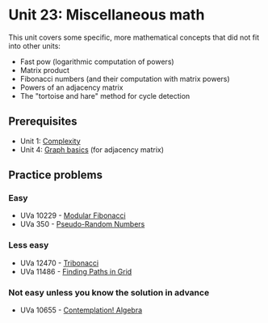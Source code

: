 # Unit 23: Miscellaneous math
This unit covers some specific, more mathematical concepts that did not fit into other units:
- Fast pow (logarithmic computation of powers)
- Matrix product
- Fibonacci numbers (and their computation with matrix powers)
- Powers of an adjacency matrix
- The "tortoise and hare" method for cycle detection

## Prerequisites
- Unit 1: [Complexity](../01-complexity)
- Unit 4: [Graph basics](../06-graph-basics) (for adjacency matrix)

## Practice problems

### Easy
- UVa 10229 - [Modular Fibonacci](https://uva.onlinejudge.org/index.php?option=com_onlinejudge&Itemid=8&category=24&page=show_problem&problem=1170)
- UVa 350 - [Pseudo-Random Numbers](https://uva.onlinejudge.org/index.php?option=com_onlinejudge&Itemid=8&category=24&page=show_problem&problem=286)

### Less easy
- UVa 12470 - [Tribonacci](https://uva.onlinejudge.org/index.php?option=com_onlinejudge&Itemid=8&category=24&page=show_problem&problem=3914)
- UVa 11486 - [Finding Paths in Grid](https://uva.onlinejudge.org/index.php?option=com_onlinejudge&Itemid=8&category=24&page=show_problem&problem=2481)

### Not easy unless you know the solution in advance
- UVa 10655 - [Contemplation! Algebra](https://uva.onlinejudge.org/index.php?option=com_onlinejudge&Itemid=8&category=24&page=show_problem&problem=1596)

